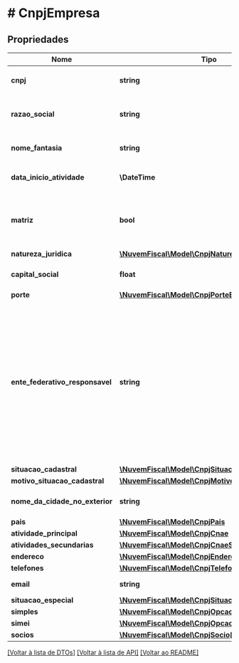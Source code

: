 # # CnpjEmpresa

## Propriedades

Nome | Tipo | Descrição | Comentários
------------ | ------------- | ------------- | -------------
**cnpj** | **string** | Número de inscrição do CNPJ. | [optional]
**razao_social** | **string** | Nome empresarial da pessoa jurídica. | [optional]
**nome_fantasia** | **string** | Corresponde ao nome fantasia. | [optional]
**data_inicio_atividade** | **\DateTime** | Data de início da atividade. | [optional]
**matriz** | **bool** | Indicador de matriz/filial:  * &#x60;true&#x60; - É matriz  * &#x60;false&#x60; - É filial | [optional]
**natureza_juridica** | [**\NuvemFiscal\Model\CnpjNaturezaJuridica**](CnpjNaturezaJuridica.md) |  | [optional]
**capital_social** | **float** | Capital social da empresa. | [optional]
**porte** | [**\NuvemFiscal\Model\CnpjPorteEmpresa**](CnpjPorteEmpresa.md) |  | [optional]
**ente_federativo_responsavel** | **string** | O ente federativo responsável é preenchido para os casos de órgãos e  entidades do grupo de natureza jurídica 1XXX. Para as demais naturezas,  este atributo fica em branco. | [optional]
**situacao_cadastral** | [**\NuvemFiscal\Model\CnpjSituacaoCadastral**](CnpjSituacaoCadastral.md) |  | [optional]
**motivo_situacao_cadastral** | [**\NuvemFiscal\Model\CnpjMotivoSituacaoCadastral**](CnpjMotivoSituacaoCadastral.md) |  | [optional]
**nome_da_cidade_no_exterior** | **string** | Nome da cidade no exterior. | [optional]
**pais** | [**\NuvemFiscal\Model\CnpjPais**](CnpjPais.md) |  | [optional]
**atividade_principal** | [**\NuvemFiscal\Model\CnpjCnae**](CnpjCnae.md) |  | [optional]
**atividades_secundarias** | [**\NuvemFiscal\Model\CnpjCnaeSecundario[]**](CnpjCnaeSecundario.md) |  | [optional]
**endereco** | [**\NuvemFiscal\Model\CnpjEndereco**](CnpjEndereco.md) |  | [optional]
**telefones** | [**\NuvemFiscal\Model\CnpjTelefone[]**](CnpjTelefone.md) |  | [optional]
**email** | **string** | E-mail do contribuinte. | [optional]
**situacao_especial** | [**\NuvemFiscal\Model\CnpjSituacaoEspecial**](CnpjSituacaoEspecial.md) |  | [optional]
**simples** | [**\NuvemFiscal\Model\CnpjOpcaoSimples**](CnpjOpcaoSimples.md) |  | [optional]
**simei** | [**\NuvemFiscal\Model\CnpjOpcaoSimei**](CnpjOpcaoSimei.md) |  | [optional]
**socios** | [**\NuvemFiscal\Model\CnpjSocio[]**](CnpjSocio.md) |  | [optional]

[[Voltar à lista de DTOs]](../../README.md#models) [[Voltar à lista de API]](../../README.md#endpoints) [[Voltar ao README]](../../README.md)
